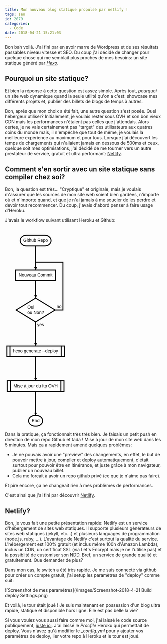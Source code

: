 ```yaml
---
title: Mon nouveau blog statique propulsé par netlify !
tags: seo
id: 2079
categories:
  - Code
date: 2018-04-21 15:21:03
---
```



Bon bah voilà. J'ai fini par en avoir marre de Wordpress et de ses résultats passables niveau vitesse et SEO. Du coup j'ai décidé de changer pour quelque chose qui me semblait plus proches de mes besoins: un site statique généré par *[Hexo](https://hexo.io)*.

## Pourquoi un site statique?

Et bien la réponse à cette question est assez simple. Après tout, *pourquoi* un site web dynamique quand la seule utilité qu'on a c'est: showcase mes différents projets et, publier des billets de blogs de temps à autres.

Bon, après que mon choix a été fait, une autre question s'est posée. Quel hébergeur utiliser? Initialement, je voulais rester sous OVH et son bon vieux CDN mais les performances n'étaient pas celles que j'attendais. Alors certes, je ne vais certainement pas "target" des utilisateurs aux quatres coins du monde mais, il n'empêche que tout de même, je voulais la meilleure expérience au maximum et pour tous. Lorsque j'ai découvert les temps de chargements qui n'allaient jamais en dessous de 500ms et ceux, quelque soit mes optimisations, j'ai décidé de me tourner vers un autre prestateur de service, gratuit et ultra performant: [Netlify](https://www.netlify.com/).

## Comment s'en sortir avec un site statique sans compiler chez soi?

Bon, la question est très... "Cryptique" et originale, mais je voulais m'assurer que les sources de mon site web soient bien gardées, n'importe où et n'importe quand, et que je n'ai jamais à me soucier de les perdre et devoir tout recommencer. Du coup, j'avais d'abord penser à faire usage d'Heroku.

J'avais le workflow suivant utilisant Heroku et Github:

<svg height="640.68359375" version="1.1" width="192.984375" xmlns="http://www.w3.org/2000/svg" xmlns:xlink="http://www.w3.org/1999/xlink" style="overflow: hidden; position: relative; left: -0.5px; top: -0.5px;" viewBox="0 0 192.984375 640.68359375" preserveAspectRatio="xMidYMid meet"><desc style="-webkit-tap-highlight-color: rgba(0, 0, 0, 0);">Created with Raphaël @@VERSION</desc><defs style="-webkit-tap-highlight-color: rgba(0, 0, 0, 0);"><path stroke-linecap="round" d="M5,0 0,2.5 5,5z" id="raphael-marker-block" style="-webkit-tap-highlight-color: rgba(0, 0, 0, 0);"></path><marker id="raphael-marker-endblock33-obj123" markerHeight="3" markerWidth="3" orient="auto" refX="1.5" refY="1.5" style="-webkit-tap-highlight-color: rgba(0, 0, 0, 0);"><use xlink:href="#raphael-marker-block" transform="rotate(180 1.5 1.5) scale(0.6,0.6)" stroke-width="1.6667" fill="black" stroke="none" style="-webkit-tap-highlight-color: rgba(0, 0, 0, 0);"></use></marker><marker id="raphael-marker-endblock33-obj124" markerHeight="3" markerWidth="3" orient="auto" refX="1.5" refY="1.5" style="-webkit-tap-highlight-color: rgba(0, 0, 0, 0);"><use xlink:href="#raphael-marker-block" transform="rotate(180 1.5 1.5) scale(0.6,0.6)" stroke-width="1.6667" fill="black" stroke="none" style="-webkit-tap-highlight-color: rgba(0, 0, 0, 0);"></use></marker><marker id="raphael-marker-endblock33-obj125" markerHeight="3" markerWidth="3" orient="auto" refX="1.5" refY="1.5" style="-webkit-tap-highlight-color: rgba(0, 0, 0, 0);"><use xlink:href="#raphael-marker-block" transform="rotate(180 1.5 1.5) scale(0.6,0.6)" stroke-width="1.6667" fill="black" stroke="none" style="-webkit-tap-highlight-color: rgba(0, 0, 0, 0);"></use></marker><marker id="raphael-marker-endblock33-obj127" markerHeight="3" markerWidth="3" orient="auto" refX="1.5" refY="1.5" style="-webkit-tap-highlight-color: rgba(0, 0, 0, 0);"><use xlink:href="#raphael-marker-block" transform="rotate(180 1.5 1.5) scale(0.6,0.6)" stroke-width="1.6667" fill="black" stroke="none" style="-webkit-tap-highlight-color: rgba(0, 0, 0, 0);"></use></marker><marker id="raphael-marker-endblock33-obj129" markerHeight="3" markerWidth="3" orient="auto" refX="1.5" refY="1.5" style="-webkit-tap-highlight-color: rgba(0, 0, 0, 0);"><use xlink:href="#raphael-marker-block" transform="rotate(180 1.5 1.5) scale(0.6,0.6)" stroke-width="1.6667" fill="black" stroke="none" style="-webkit-tap-highlight-color: rgba(0, 0, 0, 0);"></use></marker><marker id="raphael-marker-endblock33-obj130" markerHeight="3" markerWidth="3" orient="auto" refX="1.5" refY="1.5" style="-webkit-tap-highlight-color: rgba(0, 0, 0, 0);"><use xlink:href="#raphael-marker-block" transform="rotate(180 1.5 1.5) scale(0.6,0.6)" stroke-width="1.6667" fill="black" stroke="none" style="-webkit-tap-highlight-color: rgba(0, 0, 0, 0);"></use></marker></defs><rect x="0" y="0" width="98.8125" height="34" rx="20" ry="20" fill="#ffffff" stroke="#000000" style="-webkit-tap-highlight-color: rgba(0, 0, 0, 0);" stroke-width="3" class="flowchart" id="st" transform="matrix(1,0,0,1,48.5859,27.0977)"></rect><text x="10" y="17" text-anchor="start" font-family="&quot;Arial&quot;" font-size="14px" stroke="none" fill="#000000" style="-webkit-tap-highlight-color: rgba(0, 0, 0, 0); text-anchor: start; font-family: Arial; font-size: 14px;" id="stt" class="flowchartt" transform="matrix(1,0,0,1,48.5859,27.0977)" stroke-width="1"><tspan dy="4" style="-webkit-tap-highlight-color: rgba(0, 0, 0, 0);">Github Repo</tspan></text><rect x="0" y="0" width="128.25" height="34" rx="0" ry="0" fill="#ffffff" stroke="#000000" style="-webkit-tap-highlight-color: rgba(0, 0, 0, 0);" stroke-width="3" class="flowchart" id="op1" transform="matrix(1,0,0,1,33.8672,138.1953)"></rect><text x="10" y="17" text-anchor="start" font-family="&quot;Arial&quot;" font-size="14px" stroke="none" fill="#000000" style="-webkit-tap-highlight-color: rgba(0, 0, 0, 0); text-anchor: start; font-family: Arial; font-size: 14px;" id="op1t" class="flowchartt" transform="matrix(1,0,0,1,33.8672,138.1953)" stroke-width="1"><tspan dy="4" style="-webkit-tap-highlight-color: rgba(0, 0, 0, 0);">Nouveau Commit</tspan></text><path fill="#ffffff" stroke="#000000" d="M31.177734375,19.048828125L0,38.09765625L62.35546875,76.1953125L124.7109375,38.09765625L62.35546875,0L0,38.09765625" stroke-width="3" id="cond" class="flowchart" style="-webkit-tap-highlight-color: rgba(0, 0, 0, 0);" transform="matrix(1,0,0,1,35.6367,228.1953)"></path><text x="36.177734375" y="38.09765625" text-anchor="start" font-family="&quot;Arial&quot;" font-size="14px" stroke="none" fill="#000000" style="-webkit-tap-highlight-color: rgba(0, 0, 0, 0); text-anchor: start; font-family: Arial; font-size: 14px;" id="condt" class="flowchartt" transform="matrix(1,0,0,1,35.6367,228.1953)" stroke-width="1"><tspan dy="-4.39453125" style="-webkit-tap-highlight-color: rgba(0, 0, 0, 0);">Oui</tspan><tspan dy="16.8" x="36.177734375" style="-webkit-tap-highlight-color: rgba(0, 0, 0, 0);">ou Non?</tspan></text><rect x="0" y="0" width="183.984375" height="34" rx="0" ry="0" fill="#ffffff" stroke="#000000" style="-webkit-tap-highlight-color: rgba(0, 0, 0, 0);" stroke-width="3" class="flowchart" id="io" transform="matrix(1,0,0,1,6,381.4883)"></rect><rect x="10" y="0" width="163.984375" height="34" rx="0" ry="0" fill="#ffffff" stroke="#000000" style="-webkit-tap-highlight-color: rgba(0, 0, 0, 0);" stroke-width="3" id="ioi" transform="matrix(1,0,0,1,6,381.4883)"></rect><text x="20" y="17" text-anchor="start" font-family="&quot;Arial&quot;" font-size="14px" stroke="none" fill="#000000" style="-webkit-tap-highlight-color: rgba(0, 0, 0, 0); text-anchor: start; font-family: Arial; font-size: 14px;" id="iot" class="flowchartt" transform="matrix(1,0,0,1,6,381.4883)" stroke-width="1"><tspan dy="4" style="-webkit-tap-highlight-color: rgba(0, 0, 0, 0);">hexo generate --deploy</tspan></text><rect x="0" y="0" width="181.609375" height="34" rx="0" ry="0" fill="#ffffff" stroke="#000000" style="-webkit-tap-highlight-color: rgba(0, 0, 0, 0);" stroke-width="3" class="flowchart" id="sub1" transform="matrix(1,0,0,1,7.1875,492.5859)"></rect><rect x="10" y="0" width="161.609375" height="34" rx="0" ry="0" fill="#ffffff" stroke="#000000" style="-webkit-tap-highlight-color: rgba(0, 0, 0, 0);" stroke-width="3" id="sub1i" transform="matrix(1,0,0,1,7.1875,492.5859)"></rect><text x="20" y="17" text-anchor="start" font-family="&quot;Arial&quot;" font-size="14px" stroke="none" fill="#000000" style="-webkit-tap-highlight-color: rgba(0, 0, 0, 0); text-anchor: start; font-family: Arial; font-size: 14px;" id="sub1t" class="flowchartt" transform="matrix(1,0,0,1,7.1875,492.5859)" stroke-width="1"><tspan dy="4" style="-webkit-tap-highlight-color: rgba(0, 0, 0, 0);">Mise à jour du ftp OVH</tspan></text><rect x="0" y="0" width="44.90625" height="34" rx="20" ry="20" fill="#ffffff" stroke="#000000" style="-webkit-tap-highlight-color: rgba(0, 0, 0, 0);" stroke-width="3" class="flowchart" id="e" transform="matrix(1,0,0,1,75.5391,603.6836)"></rect><text x="10" y="17" text-anchor="start" font-family="&quot;Arial&quot;" font-size="14px" stroke="none" fill="#000000" style="-webkit-tap-highlight-color: rgba(0, 0, 0, 0); text-anchor: start; font-family: Arial; font-size: 14px;" id="et" class="flowchartt" transform="matrix(1,0,0,1,75.5391,603.6836)" stroke-width="1"><tspan dy="4" style="-webkit-tap-highlight-color: rgba(0, 0, 0, 0);">End</tspan></text><path fill="none" stroke="#000000" d="M97.9921875,61.09765625C97.9921875,61.09765625,97.9921875,117.19820135924965,97.9921875,133.6886936228084" stroke-width="3" marker-end="url(#raphael-marker-endblock33-obj123)" style="-webkit-tap-highlight-color: rgba(0, 0, 0, 0);"></path><path fill="none" stroke="#000000" d="M97.9921875,172.1953125C97.9921875,172.1953125,97.9921875,210.39608335494995,97.9921875,223.69547281763516" stroke-width="3" marker-end="url(#raphael-marker-endblock33-obj124)" style="-webkit-tap-highlight-color: rgba(0, 0, 0, 0);"></path><path fill="none" stroke="#000000" d="M97.9921875,304.390625C97.9921875,304.390625,97.9921875,360.49117010924965,97.9921875,376.9816623728084" stroke-width="3" marker-end="url(#raphael-marker-endblock33-obj125)" style="-webkit-tap-highlight-color: rgba(0, 0, 0, 0);"></path><text x="102.9921875" y="314.390625" text-anchor="start" font-family="&quot;Arial&quot;" font-size="14px" stroke="none" fill="#000000" style="-webkit-tap-highlight-color: rgba(0, 0, 0, 0); text-anchor: start; font-family: Arial; font-size: 14px;" stroke-width="1"><tspan dy="3.5" style="-webkit-tap-highlight-color: rgba(0, 0, 0, 0);">yes</tspan></text><path fill="none" stroke="#000000" d="M160.34765625,266.29296875C160.34765625,266.29296875,185.34765625,266.29296875,185.34765625,266.29296875C185.34765625,266.29296875,185.34765625,113.1953125,185.34765625,113.1953125C185.34765625,113.1953125,97.9921875,113.1953125,97.9921875,113.1953125C97.9921875,113.1953125,97.9921875,126.49928379058838,97.9921875,133.6969401333481" stroke-width="3" marker-end="url(#raphael-marker-endblock33-obj127)" style="-webkit-tap-highlight-color: rgba(0, 0, 0, 0);"></path><text x="165.34765625" y="256.29296875" text-anchor="start" font-family="&quot;Arial&quot;" font-size="14px" stroke="none" fill="#000000" style="-webkit-tap-highlight-color: rgba(0, 0, 0, 0); text-anchor: start; font-family: Arial; font-size: 14px;" stroke-width="1"><tspan dy="3.51171875" style="-webkit-tap-highlight-color: rgba(0, 0, 0, 0);">no</tspan></text><path fill="none" stroke="#000000" d="M97.9921875,415.48828125C97.9921875,415.48828125,97.9921875,471.58882635924965,97.9921875,488.0793186228084" stroke-width="3" marker-end="url(#raphael-marker-endblock33-obj129)" style="-webkit-tap-highlight-color: rgba(0, 0, 0, 0);"></path><path fill="none" stroke="#000000" d="M97.9921875,526.5859375C97.9921875,526.5859375,97.9921875,582.6864826092497,97.9921875,599.1769748728084" stroke-width="3" marker-end="url(#raphael-marker-endblock33-obj130)" style="-webkit-tap-highlight-color: rgba(0, 0, 0, 0);"></path></svg>

Dans la pratique, ça fonctionnait très très bien. Je faisais un petit push en direction de mon repo Github et tada ! Mise à jour de mon site web dans les 5 minutes. Mais ça a rapidement amené quelques problèmes:
 - Je ne pouvais avoir une "preview" des changements, en effet, le but de pouvoir mettre à jour, compiler et deploy automatiquement, c'était surtout pour pouvoir être en itinérance, et juste grâce à mon navigateur, publier un nouveau billet.
 - Cela me forcait à avoir un repo github privé (ce que je n'aime pas faire).

Et pire encore, ça ne changeait rien à mes problèmes de performances.

C'est ainsi que j'ai fini par découvrir [Netlify](https://netlify.com).

## Netlify?
Bon, je vous fait une petite présentation rapide: Netlify est un service d'hébergement de sites web statiques. Il supporte plusieurs générateurs de sites web statiques (jekyll, etc...) et plusieurs languages de programmation (node.js, ruby, ...). L'avantage de Netlify c'est surtout la qualité du service. L'hébergement est 100% gratuit (et inclus même 100h d'Amazon Lambda), inclus un CDN, un certificat SSL (via Let's Encrypt mais je ne l'utilise pas) et la possiblité de customiser son NDD. Bref, un service de grande qualité et gratuitement. Que demander de plus?

Dans mon cas, le switch a été très rapide. Je me suis connecté via github pour créer un compte gratuit, j'ai setup les paramètres de "deploy" comme suit: 

![Screenshot de mes paramètres](/images/Screenshot-2018-4-21 Build deploy Settings.png)

Et voilà, le tour était joué ! Je suis maintenant en possession d'un blog ultra rapide, statique et disponible hors ligne. Elle est pas belle la vie?

Si vous voulez vous aussi faire comme moi, j'ai laissé le code source publiquement, [juste ici](https://github.com/Kakise/Blog). J'ai laissé le *Procfile* Heroku qui permettait de deploy. Vous n'avez qu'à modifier le *_config.yml* pour y ajouter vos paramètres de deploy, lier votre repo à Heroku et le tour est joué.